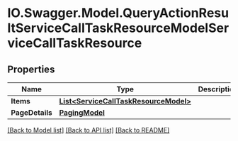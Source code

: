 # IO.Swagger.Model.QueryActionResultServiceCallTaskResourceModelServiceCallTaskResource
## Properties

Name | Type | Description | Notes
------------ | ------------- | ------------- | -------------
**Items** | [**List&lt;ServiceCallTaskResourceModel&gt;**](ServiceCallTaskResourceModel.md) |  | [optional] 
**PageDetails** | [**PagingModel**](PagingModel.md) |  | [optional] 

[[Back to Model list]](../README.md#documentation-for-models) [[Back to API list]](../README.md#documentation-for-api-endpoints) [[Back to README]](../README.md)

